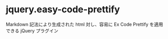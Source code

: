 jquery.easy-code-prettify
=========================

Markdown 記法により生成された html 対し、容易に Ex Code Prettify を適用できる jQuery プラグイン
